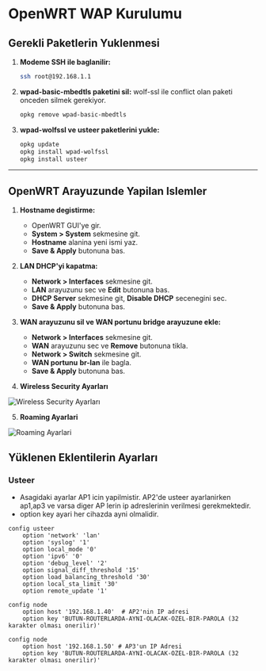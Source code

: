 # OpenWRT WAP Kurulumu

## Gerekli Paketlerin Yuklenmesi

1. **Modeme SSH ile baglanilir:**
   ```bash
   ssh root@192.168.1.1
   ```

2. **wpad-basic-mbedtls paketini sil:**
    wolf-ssl ile conflict olan paketi onceden silmek gerekiyor.
   ```bash
   opkg remove wpad-basic-mbedtls
   ```

3. **wpad-wolfssl ve usteer paketlerini yukle:**
   ```bash
   opkg update
   opkg install wpad-wolfssl
   opkg install usteer
   ```

---

## OpenWRT Arayuzunde Yapilan Islemler

1. **Hostname degistirme:**
   - OpenWRT GUI'ye gir.
   - **System > System** sekmesine git.
   - **Hostname** alanina yeni ismi yaz.
   - **Save & Apply** butonuna bas.

2. **LAN DHCP'yi kapatma:**
   - **Network > Interfaces** sekmesine git.
   - **LAN** arayuzunu sec ve **Edit** butonuna bas.
   - **DHCP Server** sekmesine git, **Disable DHCP** secenegini sec.
   - **Save & Apply** butonuna bas.

3. **WAN arayuzunu sil ve WAN portunu bridge arayuzune ekle:**
   - **Network > Interfaces** sekmesine git.
   - **WAN** arayuzunu sec ve **Remove** butonuna tikla.
   - **Network > Switch** sekmesine git.
   - **WAN portunu** **br-lan** ile bagla.
   - **Save & Apply** butonuna bas.

 4. **Wireless Security Ayarları**

![Wireless Security Ayarları](image.png)

 5. **Roaming Ayarlari**

 ![Roaming Ayarlari](image-1.png)

## Yüklenen Eklentilerin Ayarları

### Usteer

- Asagidaki ayarlar AP1 icin yapilmistir. AP2'de usteer ayarlanirken ap1,ap3 ve varsa diger AP lerin ip adreslerinin verilmesi gerekmektedir.
- option key ayari her cihazda ayni olmalidir.


```
config usteer
    option 'network' 'lan'
    option 'syslog' '1'
    option local_mode '0'
    option 'ipv6' '0'
    option 'debug_level' '2'
    option signal_diff_threshold '15'
    option load_balancing_threshold '30'
    option local_sta_limit '30'
    option remote_update '1'

config node
    option host '192.168.1.40'  # AP2'nin IP adresi
    option key 'BUTUN-ROUTERLARDA-AYNI-OLACAK-OZEL-BIR-PAROLA (32 karakter olması onerilir)'

config node
    option host '192.168.1.50' # AP3'un IP Adresi
    option key 'BUTUN-ROUTERLARDA-AYNI-OLACAK-OZEL-BIR-PAROLA (32 karakter olması onerilir)'
```
